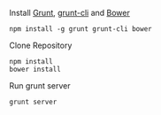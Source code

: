 Install [Grunt](http://gruntjs.com), [grunt-cli](https://github.com/gruntjs/grunt-cli) and [Bower](http://bower.io)

```
npm install -g grunt grunt-cli bower
```

Clone Repository

```
npm install
bower install
```

Run grunt server

```
grunt server
```